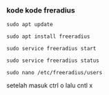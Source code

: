 ---
---
### kode kode freradius
```
sudo apt update
```
```
sudo apt install freeradius
```
```
sudo service freeradius start
```
```
sudo service freeradius status
```
```
sudo nano /etc/freeradius/users
```
setelah masuk ctrl o lalu cntl x

```

